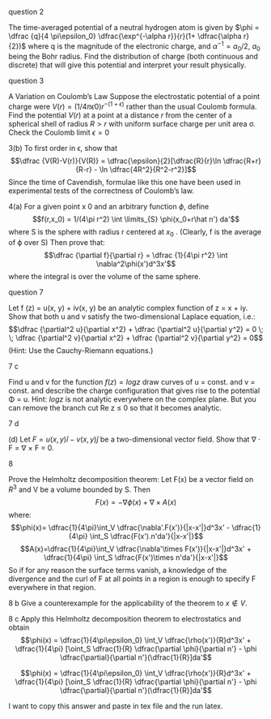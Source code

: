 question 2

The time-averaged potential of a neutral hydrogen atom is given by $\phi = \dfrac {q}{4 \pi\epsilon_0} \dfrac{\exp^{-\alpha r}}{r}(1+ \dfrac{\alpha r}{2})$ where q is the magnitude of the electronic charge, and $α^{−1} = a_0 /2$, $a_{0}$ being the Bohr radius. Find the distribution of charge
(both continuous and discrete) that will give this potential and interpret your result physically.

question 3

A Variation on Coulomb’s Law Suppose the electrostatic potential of a point charge were $V(r) =(1/4πϵ 0 )r ^{−(1+ϵ)}$ rather than the usual Coulomb formula.
Find the potential $V (r)$ at a point at a distance $r$ from the center of a spherical shell of radius $R > r$ with uniform
surface charge per unit area σ. Check the Coulomb limit $\epsilon=0$

 
 3(b)
 To first order in ϵ, show that
 $$\dfrac {V(R)-V(r)}{V(R)} = \dfrac{\epsilon}{2}[\dfrac{R}{r}\ln \dfrac{R+r}{R-r} - \ln \dfrac{4R^2}{R^2-r^2}]$$
 Since the time of Cavendish, formulae like this one have been used in experimental tests of the correctness of Coulomb’s law.
 
 


4(a)
For a given point x 0 and an arbitrary function $\phi$, define $$f(r,x_0) = 1/(4\pi r^2) \int \limits_{S} \phi(x_0+r\hat n') da'$$ where S is the sphere with radius r centered at $x_0$ . (Clearly, f is the average of ϕ over S) Then prove that:$$\dfrac {\partial f}{\partial r} = \dfrac {1}{4\pi r^2} \int \nabla^2\phi(x')d^3x'$$ where the integral is over the volume of the same sphere.



question 7



Let f (z) = u(x, y) + iv(x, y) be an analytic complex function of z = x + iy.
Show that both u and v satisfy the two-dimensional Laplace equation, i.e.:
$$\dfrac {\partial^2 u}{\partial x^2} + \dfrac {\partial^2 u}{\partial y^2} = 0 \; \; \dfrac {\partial^2 v}{\partial x^2} + \dfrac {\partial^2 v}{\partial y^2} = 0$$
(Hint: Use the Cauchy-Riemann equations.)



7 c 


Find u and v for the function $f (z) = log z$ draw curves of u = const. and v = const. and describe the charge configuration
that gives rise to the potential Φ = u.
Hint: $log z$ is not analytic everywhere on the complex plane. But you can remove the branch cut Re z ≤ 0 so that it becomes analytic.


7 d

(d) Let $F = u(x,y) \hat i  − v(x,y) \hat j$ be a two-dimensional vector field. Show that ∇ · F = ∇ × F = 0.


8

Prove the Helmholtz decomposition theorem: Let F(x) be a vector field on $R^3$ and V be a volume bounded by S. Then
$$F(x) = - \nabla \phi(x) + \nabla \times A(x)$$
where:
$$\phi(x)= \dfrac{1}{4\pi}\int_V \dfrac{\nabla'.F(x')}{|x-x'|}d^3x' - \dfrac{1}{4\pi} \int_S \dfrac{F(x').n'da'}{|x-x'|}$$
$$A(x)=\dfrac{1}{4\pi}\int_V \dfrac{\nabla'\times F(x')}{|x-x'|}d^3x' + \dfrac{1}{4\pi} \int_S \dfrac{F(x')\times n'da'}{|x-x'|}$$
So if for any reason the surface terms vanish, a knowledge of the divergence and the curl of F at all points in a region is enough to specify F everywhere in that region.

8 b
Give a counterexample for the applicability of the theorem to $x \notin V$.


8 c
Apply this Helmholtz decomposition theorem to electrostatics and obtain $$\phi(x) = \dfrac{1}{4\pi\epsilon_0} \int_V \dfrac{\rho(x')}{R}d^3x' + \dfrac{1}{4\pi} [\oint_S \dfrac{1}{R} \dfrac{\partial \phi}{\partial n'} - \phi \dfrac{\partial}{\partial n'}(\dfrac{1}{R}]da'$$



$$\phi(x) = \dfrac{1}{4\pi\epsilon_0} \int_V \dfrac{\rho(x')}{R}d^3x' + \dfrac{1}{4\pi} [\oint_S \dfrac{1}{R} \dfrac{\partial \phi}{\partial n'} - \phi \dfrac{\partial}{\partial n'}(\dfrac{1}{R}]da'$$ 

I want to copy this answer and paste in tex file and the run latex.




